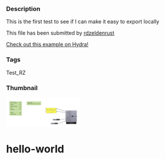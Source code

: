 ### Description 
This is the first test to see if I can make it easy to export locally

This file has been submitted by [rdzeldenrust](https://github.com/rdzeldenrust)

[Check out this example on Hydra!](http://hydrashare.github.io/hydra/viewer?owner=rdzeldenrust&fork=hydra&id=Test_RZ)
### Tags 
Test_RZ
### Thumbnail 
![Screenshot](https://raw.githubusercontent.com/rdzeldenrust/hydra/master/Test_RZ/thumbnail.png)
# hello-world
